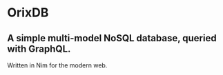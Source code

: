 # OrixDB
## A simple multi-model NoSQL database, queried with GraphQL.

Written in Nim for the modern web.
